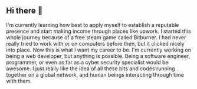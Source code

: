 ## Hi there 👋
I'm currently learning how best to apply myself to establish a reputable presence and start making income through places like upwork.
I started this whole journey because of a free steam game called Bitburner. I had never really tried to work with or on computers before then, but it clicked nicely into place. Now this is what I want my career to be. I'm currently working on being a web developer, but anything is possible. Being a software engineer, programmer, or even as far as a cyber security specialist would be awesome. I just really like the idea of all these bits and codes running together on a global network, and human beings interacting through time with them.
<!--
**Koomba19/Koomba19** is a ✨ _special_ ✨ repository because its `README.md` (this file) appears on your GitHub profile.

Here are some ideas to get you started:

- 🔭 I’m currently working on ...
- 🌱 I’m currently learning ...
- 👯 I’m looking to collaborate on ...
- 🤔 I’m looking for help with ...
- 💬 Ask me about ...
- 📫 How to reach me: ...
- 😄 Pronouns: ...
- ⚡ Fun fact: ...
-->
